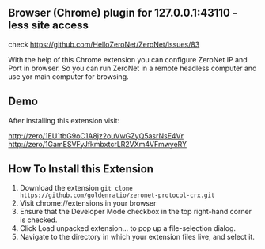 **Browser (Chrome) plugin for 127.0.0.1:43110 -less site access**
-----------------------------
check https://github.com/HelloZeroNet/ZeroNet/issues/83

With the help of this Chrome extension you can configure ZeroNet IP and Port in browser.
So you can run ZeroNet in a remote headless computer and use yor main computer for browsing.

**Demo**
-----------------------------
After installing this extension visit:

[http://zero/1EU1tbG9oC1A8jz2ouVwGZyQ5asrNsE4Vr](http://zero/1EU1tbG9oC1A8jz2ouVwGZyQ5asrNsE4Vr)
[http://zero/1GamESVFyJfkmbxtcrLR2VXm4VFmwyeRY](http://zero/1GamESVFyJfkmbxtcrLR2VXm4VFmwyeRY)


**How To Install this Extension**
-----------------------------

1. Download the extension ```git clone https://github.com/goldenratio/zeronet-protocol-crx.git ```
2. Visit chrome://extensions in your browser
3. Ensure that the Developer Mode checkbox in the top right-hand corner is checked.
4. Click Load unpacked extension… to pop up a file-selection dialog.
5. Navigate to the directory in which your extension files live, and select it.